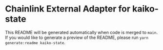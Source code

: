 # Chainlink External Adapter for kaiko-state

This README will be generated automatically when code is merged to `main`. If you would like to generate a preview of the README, please run `yarn generate:readme kaiko-state`.
